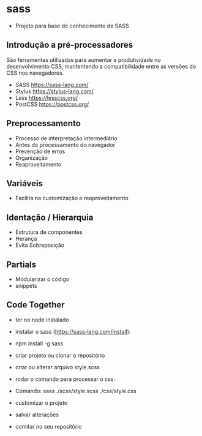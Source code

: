 # sass
- Projeto para base de conhecimento de SASS

## Introdução a pré-processadores
São ferramentas utilizadas para aumentar a produtividade no desenvolvimento CSS, mantentendo a compatibilidade entre as versões do CSS nos navegadores.

- SASS https://sass-lang.com/
- Stylus https://stylus-lang.com/
- Less https://lesscss.org/
- PostCSS https://postcss.org/

## Preprocessamento
- Processo de interpretação intermediário
- Antes do processamento do navegador
- Prevenção de erros
- Organização
- Reaproveitamento

## Variáveis
- Facilita na customização e reaproveitamento

## Identação / Hierarquia
- Estrutura de componentes
- Herança
- Evita Sobreposição

## Partials
- Modularizar o código
- snippets

## Code Together
- ter no node instalado
- instalar o sass (https://sass-lang.com/install):
- npm install -g sass    

- criar projeto ou clonar o repositório
- criar ou alterar arquivo style.scss
- rodar o comando para processar o css:
- Comando: sass ./scss/style.scss ./css/style.css 

- customizar o projeto
- salvar alterações
- comitar no seu repositório

##